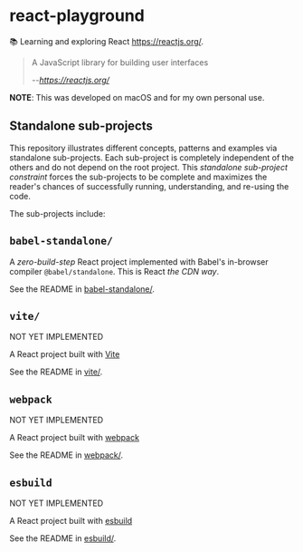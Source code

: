 # react-playground

📚 Learning and exploring React <https://reactjs.org/>.

> A JavaScript library for building user interfaces
> 
> --<cite>https://reactjs.org/</cite>

**NOTE**: This was developed on macOS and for my own personal use.

## Standalone sub-projects

This repository illustrates different concepts, patterns and examples via standalone sub-projects. Each sub-project is
completely independent of the others and do not depend on the root project. This _standalone sub-project constraint_
forces the sub-projects to be complete and maximizes the reader's chances of successfully running, understanding, and
re-using the code.

The sub-projects include:

## `babel-standalone/`

A *zero-build-step* React project implemented with Babel's in-browser compiler `@babel/standalone`. This is React *the CDN way*.

See the README in [babel-standalone/](babel-standalone/).

## `vite/`

NOT YET IMPLEMENTED

A React project built with [Vite](https://vitejs.dev/)

See the README in [vite/](vite/).

## `webpack`

NOT YET IMPLEMENTED

A React project built with [webpack](https://webpack.js.org/)

See the README in [webpack/](webpack/).

## `esbuild`

NOT YET IMPLEMENTED

A React project built with [esbuild](https://esbuild.github.io/)

See the README in [esbuild/](esbuild/).
